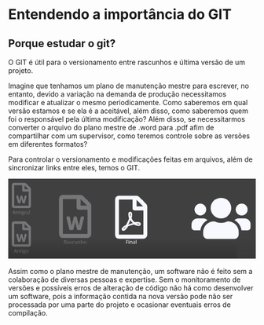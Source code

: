 # Entendendo a importância do GIT

## Porque estudar o git?

O GIT é útil para o versionamento entre rascunhos e última versão de um projeto.

Imagine que tenhamos um plano de manutenção mestre para escrever, no entanto, devido a variação na demanda de produção necessitamos modificar e atualizar o mesmo periodicamente. Como saberemos em qual versão estamos e se ela é a aceitável, além disso, como saberemos quem foi o responsável pela última modificação? Além disso, se necessitarmos converter o arquivo do plano mestre de .word para .pdf afim de compartilhar com um supervisor, como teremos controle sobre as versões em diferentes formatos?

Para controlar o versionamento e modificações feitas em arquivos, além de sincronizar links entre eles, temos o GIT. 

![Versionamento no GIT](assets/images/rascunho-final-exemplo.png)

Assim como o plano mestre de manutenção, um software não é feito sem a colaboração de diversas pessoas e expertise. Sem o monitoramento de versões e possíveis erros de alteração de código não há como desenvolver um software, pois a informação contida na nova versão pode não ser processada por uma parte do projeto e ocasionar eventuais erros de compilação.



